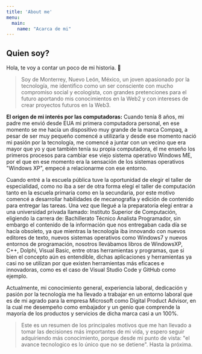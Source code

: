```yaml
---
title: 'About me'
menu:
  main:
    name: "Acarca de mi"
---
```


## Quien soy?

Hola, te voy a contar un poco de mi historia. 🤩

> Soy de Monterrey, Nuevo León, México, un joven apasionado por la tecnología, me identifico como un ser consciente con mucho compromiso social y ecologista, con grandes pretenciones para el futuro aportando mis conocimientos en la Web2 y con intereses de crear proyectos futuros en la Web3. 

**El origen de mi interés por las computadoras:** Cuando tenía 8 años, mi padre me envió desde EUA mi primera computadora personal, en ese momento se me hacía un dispositivo muy grande de la marca Compaq, a pesar de ser muy pequeño comencé a utilizarla y desde ese momento nació mi pasión por la tecnología, me comencé a juntar con un vecino que era mayor que yo y que también tenía su propia computadora, él me enseño los primeros procesos para cambiar ese viejo sistema operativo Windows ME, por el que en ese momento era la sensación de los sistemas operativos "Windows XP", empecé a relacionarme con ese entorno.

Cuando entré a la escuela pública tuve la oportunidad de elegir el taller de especialidad, como no iba a ser de otra forma elegí el taller de computación tanto en la escuela primaria como en la secundaria, por este motivo comencé a desarrollar habilidades de mecanografía y edición de contenido para entregar las tareas.
Una vez que llegué a la preparatoria elegí entrar a una universidad privada llamado: Instituto Superior de Computación, eligiendo la carrera de: Bachillerato Técnico Analista Programador, sin embargo el contenido de la información que nos entregaban cada día se hacía obsoleto, ya que mientras la tecnología iba innovando con nuevos editores de texto, nuevos sistemas operativos como Windows7 y nuevos entornos de programación, nosotros llevábamos libros de WindowsXP, C++, Dolphi, Visual Basic, entre otras herramientas y programas, que si bien el concepto aún es entendible, dichas aplicaciones y herramientas ya casi no se utilizan por que existen herramientas más eficaces e innovadoras, como es el caso de Visual Studio Code y GitHub como ejemplo.

Actualmente, mi conocimiento general, experiencia laboral, dedicación y pasión por la tecnología me ha llevado a trabajar en un entorno laboral que es de mi agrado para la empresa Microsoft como Digital Product Advisor, en la cual me desempeño como embajador y un genio que comprende la mayoría de los productos y servicios de dicha marca casi a un 100%.

> Este es un resumen de los principales motivos que me han llevado a tomar las decisiones más importantes de mi vida, y espero seguir adquiriendo más conocimiento, porque desde mi punto de vista: "el avance tecnologico es lo único que no se detiene". Hasta la próxima.
 


